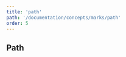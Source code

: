 ```yaml
---
title: 'path'
path: '/documentation/concepts/marks/path'
order: 5
---
```


## Path

<path-tester></path-tester>